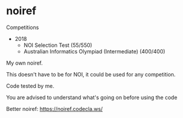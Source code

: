 # noiref

Competitions
- 2018
  - NOI Selection Test (55/550)
  - Australian Informatics Olympiad (Intermediate) (400/400)

My own noiref.

This doesn't have to be for NOI, it could be used for any competition.

Code tested by me.

You are advised to understand what's going on before using the code

Better noiref: https://noiref.codecla.ws/
